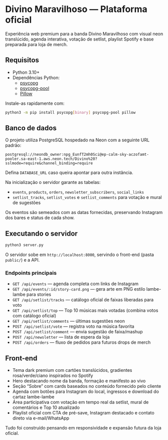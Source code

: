# Divino Maravilhoso — Plataforma oficial

Experiência web premium para a banda Divino Maravilhoso com visual neon translúcido, agenda interativa, votação de setlist,
playlist Spotify e base preparada para loja de merch.

## Requisitos

- Python 3.10+
- Dependências Python:
  - [psycopg](https://www.psycopg.org/)
  - [psycopg-pool](https://www.psycopg.org/psycopg3/docs/api/pool.html)
  - [Pillow](https://pillow.readthedocs.io/)

Instale-as rapidamente com:

```bash
python3 -m pip install psycopg[binary] psycopg-pool pillow
```

## Banco de dados

O projeto utiliza PostgreSQL hospedado na Neon com a seguinte URL padrão:

```
postgresql://neondb_owner:npg_EunfT2mh0Sci@ep-calm-sky-aczofamt-pooler.sa-east-1.aws.neon.tech/Divino%20?sslmode=require&channel_binding=require
```

Defina `DATABASE_URL` caso queira apontar para outra instância.

Na inicialização o servidor garante as tabelas:

- `events`, `products`, `orders`, `newsletter_subscribers`, `social_links`
- `setlist_tracks`, `setlist_votes` e `setlist_comments` para votação e mural de sugestões

Os eventos são semeados com as datas fornecidas, preservando Instagram dos bares e status de cada show.

## Executando o servidor

```bash
python3 server.py
```

O servidor sobe em `http://localhost:8000`, servindo o front-end (pasta `public/`) e a API.

### Endpoints principais

- `GET /api/events` — agenda completa com links de Instagram
- `GET /api/events/:id/story-card.png` — gera arte em PNG estilo lambe-lambe para stories
- `GET /api/setlist/tracks` — catálogo oficial de faixas liberadas para voto
- `GET /api/setlist/top` — Top 10 músicas mais votadas (combina votos com catálogo oficial)
- `GET /api/setlist/comments` — últimas sugestões neon
- `POST /api/setlist/vote` — registra voto na música favorita
- `POST /api/setlist/comment` — envia sugestão de faixa/mashup
- `POST /api/newsletter` — lista de espera da loja
- `POST /api/orders` — fluxo de pedidos para futuros drops de merch

## Front-end

- Tema dark premium com cartões translúcidos, gradientes rosa/verde/ciano inspirados no Spotify
- Hero destacando nome da banda, formação e manifesto ao vivo
- Seção “Sobre” com cards baseados no conteúdo fornecido pelo cliente
- Agenda com botões para Instagram do local, ingressos e download do cartaz lambe-lambe
- Área participativa com votação em tempo real da setlist, mural de comentários e Top 10 atualizado
- Playlist oficial com CTA de pré-save, Instagram destacado e contato direto via e-mail/WhatsApp

Tudo foi construído pensando em responsividade e expansão futura da loja oficial.
